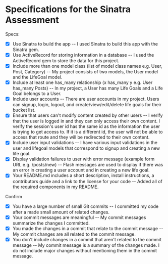 # Specifications for the Sinatra Assessment

Specs:
- [x] Use Sinatra to build the app -- I used Sinatra to build this app with the Sinatra gem.
- [x] Use ActiveRecord for storing information in a database -- I used the ActiveRecord gem to store the data for this project.
- [x] Include more than one model class (list of model class names e.g. User, Post, Category) -- My project consists of two models, the User model and the LifeGoal model.
- [x] Include at least one has_many relationship (x has_many y e.g. User has_many Posts) -- In my project, a User has many Life Goals and a Life Goal belongs to a User.
- [x] Include user accounts -- There are user accounts in my project. Users can signup, login, logout, and create/view/edit/delete life goals for their bucket list.
- [x] Ensure that users can't modify content created by other users -- I verify that the user is logged in and they can only access their own content. I verify the session's user id has the same id as the information the user is trying to get access to. If it is a different id, the user will not be able to access that route and they will be redirected to their own content.
- [x] Include user input validations -- I have various input validations in the user and lifegoal models that correspond to signup and creating a new life goal.
- [x] Display validation failures to user with error message (example form URL e.g. /posts/new) -- Flash messages are used to display if there was an error in creating a user account and in creating a new life goal.
- [x] Your README.md includes a short description, install instructions, a contributors guide and a link to the license for your code -- Added all of the required components in my README.

Confirm
- [x] You have a large number of small Git commits -- I committed my code after a made small amount of related changes.
- [x] Your commit messages are meaningful -- My commit messages summarize the changes I committed.
- [x] You made the changes in a commit that relate to the commit message -- My commit changes are all related to the commit message.
- [x] You don't include changes in a commit that aren't related to the commit message -- My commit message is a summary of the changes made. I do not include major changes without mentioning them in the commit message.

